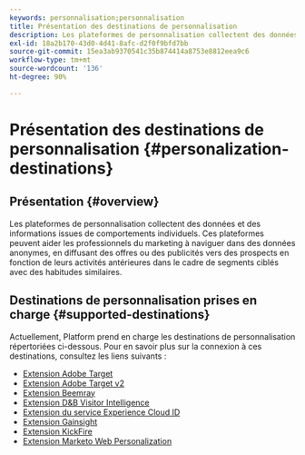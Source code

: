 ```yaml
---
keywords: personnalisation;personnalisation
title: Présentation des destinations de personnalisation
description: Les plateformes de personnalisation collectent des données et des informations issues de comportements individuels. Ces plateformes peuvent aider les professionnels du marketing à naviguer dans des données anonymes, en diffusant des offres ou des publicités vers des prospects en fonction de leurs activités antérieures dans le cadre de segments ciblés avec des habitudes similaires.
exl-id: 18a2b170-43d0-4d41-8afc-d2f0f9bfd7bb
source-git-commit: 15ea3ab9370541c35b874414a8753e8812eea9c6
workflow-type: tm+mt
source-wordcount: '136'
ht-degree: 90%

---
```


# Présentation des destinations de personnalisation {#personalization-destinations}

## Présentation {#overview}

Les plateformes de personnalisation collectent des données et des informations issues de comportements individuels. Ces plateformes peuvent aider les professionnels du marketing à naviguer dans des données anonymes, en diffusant des offres ou des publicités vers des prospects en fonction de leurs activités antérieures dans le cadre de segments ciblés avec des habitudes similaires.

## Destinations de personnalisation prises en charge {#supported-destinations}

Actuellement, Platform prend en charge les destinations de personnalisation répertoriées ci-dessous. Pour en savoir plus sur la connexion à ces destinations, consultez les liens suivants :

* [Extension Adobe Target](adobe-target.md)
* [Extension Adobe Target v2](adobe-target-v2.md)
* [Extension Beemray](beemray.md)
* [Extension D&amp;B Visitor Intelligence](dnb.md)
* [Extension du service Experience Cloud ID](adobe-ecid.md)
* [Extension Gainsight](gainsight.md)
* [Extension KickFire](kickfire.md)
* [Extension Marketo Web Personalization](marketo-web-personalization.md)
